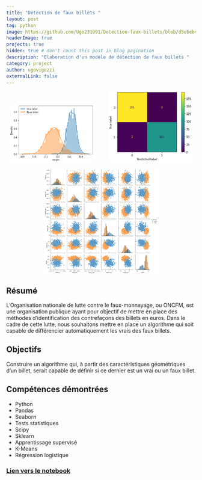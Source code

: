 ```yaml
---
title: "Détection de faux billets "
layout: post
tag: python
image: https://github.com/Ugo231091/Detection-faux-billets/blob/d5ebebd7c975316b62a5ba0f26e5a56e6c036e51/images/ONCFM-logo.png?raw=true
headerImage: true
projects: true
hidden: true # don't count this post in blog pagination
description: "Elaboration d'un modèle de détection de faux billets "
category: project
author: ugovigezzi
externalLink: false
---
```


<p align="center">
  <img alt="Light" src="https://github.com/Ugo231091/Ugo231091.github.io/blob/8b02f43242ab7a7a3e99251ca63b274e115194b0/assets/images/detection-faux-billet/distplot_2.png?raw=true" width="45%">
&nbsp; &nbsp; &nbsp; &nbsp;
  <img alt="Dark" src="https://raw.githubusercontent.com/Ugo231091/Ugo231091.github.io/8b02f43242ab7a7a3e99251ca63b274e115194b0/assets/images/detection-faux-billet/Matrice%20de%20confusion.png" width="45%">
</p>

<p align="center">
  <img alt="Light" src="https://github.com/Ugo231091/Ugo231091.github.io/blob/da99be16e2c7c7e741f2c37cf66c3ddaaa127e92/assets/images/detection-faux-billet/PairGrid.png?raw=true" width="60%">
</p> 

## Résumé

L’Organisation nationale de lutte contre le faux-monnayage, ou ONCFM,
est une organisation publique ayant pour objectif de mettre en place des
méthodes d’identification des contrefaçons des billets en euros. Dans le
cadre de cette lutte, nous souhaitons mettre en place un algorithme qui
soit capable de différencier automatiquement les vrais des faux billets.


## Objectifs

Construire un algorithme qui, à partir des caractéristiques
géométriques d’un billet, serait capable de définir si ce dernier est un vrai
ou un faux billet.


## Compétences démontrées

- Python
- Pandas
- Seaborn
- Tests statistiques
- Scipy
- Sklearn
- Apprentissage supervisé
- K-Means
- Régression logistique


### [Lien vers le notebook](https://github.com/Ugo231091/Detection-faux-billets/blob/d5ebebd7c975316b62a5ba0f26e5a56e6c036e51/Detection_faux_billets.ipynb)
